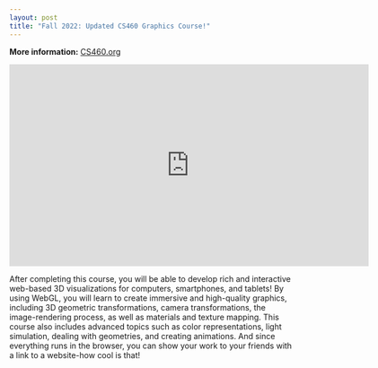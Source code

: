 ```yaml
---
layout: post
title: "Fall 2022: Updated CS460 Graphics Course!"
---
```


**More information:** [CS460.org](CS460.org)

<iframe src="https://player.vimeo.com/video/345249001?h=2b1e222004&title=0&byline=0&portrait=0" width="640" height="360" frameborder="0" allow="autoplay; fullscreen; picture-in-picture" allowfullscreen></iframe>

After completing this course, you will be able to develop rich and interactive web-based 3D visualizations for computers, smartphones, and tablets! By using WebGL, you will learn to create immersive and high-quality graphics, including 3D geometric transformations, camera transformations, the image-rendering process, as well as materials and texture mapping. This course also includes advanced topics such as color representations, light simulation, dealing with geometries, and creating animations. And since everything runs in the browser, you can show your work to your friends with a link to a website-how cool is that!